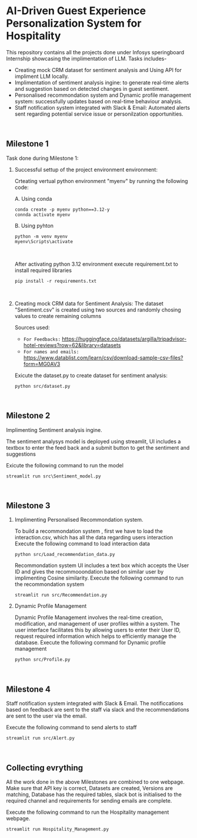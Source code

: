 # AI-Driven Guest Experience Personalization System for Hospitality

This repository contains all the projects done under Infosys speringboard Internship showcasing the implimentation of LLM. Tasks includes-
- Creating mock CRM dataset for sentiment analysis and Using API for impliment LLM locally.
- Implimentation of sentiment analysis ingine: to generate real-time alerts and suggestion based on detected changes in guest sentiment.
- Personalised recommondation system and Dynamic profile management system: successfully updates based on real-time behaviour analysis.
- Staff notification system integrated with Slack & Email: Automated alerts sent regarding potential service issue or personilzation opportunities.

<br>

## Milestone 1

Task done during Milestone 1:
1. Successful settup of the project environment environment:
   
   Crteating vertual python environment "myenv" by running the following code:

   A. Using conda
    ```
    conda create -p myenv python==3.12-y
    connda activate myenv
    ```
   B. Using pyhton
    ```
    python -m venv myenv
    myenv\Scripts\activate
    ```
    <br>

    After activating python 3.12 environment execute requirement.txt to install required libraries
    ```
    pip install -r requirements.txt
    ```
    <br>
2. Creating mock CRM data for Sentiment Analysis:
    The dataset "Sentiment.csv" is created using two sources and randomly chosing values to create remaining columns
  
    Sources used:
    - `For Feedbacks:`  https://huggingface.co/datasets/argilla/tripadvisor-hotel-reviews?row=62&library=datasets
    - `For names and emails:`  https://www.datablist.com/learn/csv/download-sample-csv-files?form=MG0AV3
  
    Exicute the dataset.py to create dataset for sentiment analysis:
    ```
    python src/dataset.py
    ```
<br>

## Milestone 2

Implimenting Sentiment analysis ingine.

The sentiment analysys model is deployed using streamlit, UI includes a textbox to enter the feed back and a submit button to get the sentiment and suggestions

Exicute the following command to run the model

```
streamlit run src\Sentiment_model.py
```
<br>

## Milestone 3

1. Implimenting Personalised Recommondation system.

   To build a recommondation system , first we have to load the interaction.csv, which has all the data regarding users interaction
   Execute the following command to load interaction data
   ```
   python src/Load_recommendation_data.py
   ```

   Recommondation system UI includes a text box which accepts the User ID and gives the recommooondation based on similar user by implimenting Cosine similarity.
   Execute the following command to run the recommondation system
   ```
   streamlit run src/Recommendation.py
   ```

2. Dynamic Profile Management

   Dynamic Profile Management involves the real-time creation, modification, and management of user profiles within a system. The user interface facilitates this by allowing users to enter their User ID, request required information which helps to efficiently manage       the database.
   Execute the following command for Dynamic profile management
   ```
   python src/Profile.py
   ```
<br>

## Milestone 4

Staff notification system integrated with Slack & Email. The notificcations based on feedback are sent to the staff via slack and the recommendations are sent to the user via the email. 

Execute the following command to send alerts to staff
```
streamlit run src/Alert.py
```
<br>

## Collecting evrything

All the work done in the above Milestones are combined to one webpage. Make sure that API key is correct, Datasets are created, Versions are matching, Database has the required tables, slack bot is initialised to the required channel and requirements for sending emails are complete.

Execute the following command to run the Hospitality management webpage. 
```
streamlit run Hospitality_Management.py
```
